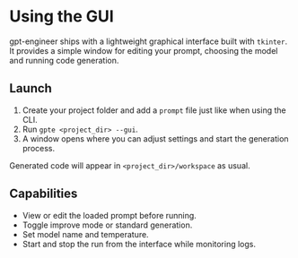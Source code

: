 Using the GUI
=============

gpt-engineer ships with a lightweight graphical interface built with ``tkinter``. It provides a simple window for editing your prompt, choosing the model and running code generation.

Launch
------

1. Create your project folder and add a ``prompt`` file just like when using the CLI.
2. Run ``gpte <project_dir> --gui``.
3. A window opens where you can adjust settings and start the generation process.

Generated code will appear in ``<project_dir>/workspace`` as usual.

Capabilities
------------

- View or edit the loaded prompt before running.
- Toggle improve mode or standard generation.
- Set model name and temperature.
- Start and stop the run from the interface while monitoring logs.
